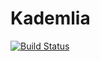 # Kademlia
[![Build Status](https://travis-ci.com/davidepi/kademlia.svg?token=sF9a3M7z5xWHwvaFrRmr&branch=master)](https://travis-ci.com/davidepi/kademlia)

